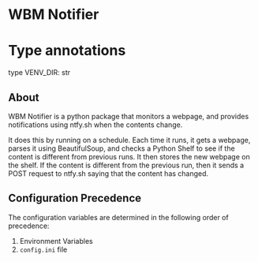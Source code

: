 # WBM Notifier

# Type annotations
type VENV_DIR: str


## About

WBM Notifier is a python package that monitors a webpage, and provides
notifications using ntfy.sh when the contents change.

It does this by running on a schedule. Each time it runs, it gets a webpage,
parses it using BeautifulSoup, and checks a Python Shelf to see if the content
is different from previous runs. It then stores the new webpage on the shelf.
If the content is different from the previous run, then it sends a POST
request to ntfy.sh saying that the content has changed.



## Configuration Precedence

The configuration variables are determined in the following order of precedence:
1. Environment Variables
2. `config.ini` file
